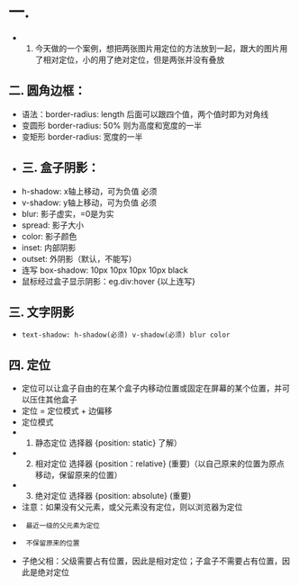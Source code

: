 # 一.
- 1. 今天做的一个案例，想把两张图片用定位的方法放到一起，跟大的图片用了相对定位，小的用了绝对定位，但是两张并没有叠放

## 二. 圆角边框： 

- 语法：border-radius: length  后面可以跟四个值，两个值时即为对角线
- 变圆形  border-radius: 50%  则为高度和宽度的一半
- 变矩形  border-radius: 宽度的一半
- ## 三. 盒子阴影：
- h-shadow: x轴上移动，可为负值 必须
- v-shadow: y轴上移动，可为负值 必须
- blur: 影子虚实，=0是为实 
- spread: 影子大小
- color: 影子颜色
- inset: 内部阴影
- outset: 外阴影（默认，不能写）
- 连写 box-shadow: 10px 10px 10px 10px black
- 鼠标经过盒子显示阴影：eg.div:hover {以上连写}

## 三. 文字阴影

- `text-shadow: h-shadow(必须) v-shadow(必须) blur color`

## 四. 定位

- 定位可以让盒子自由的在某个盒子内移动位置或固定在屏幕的某个位置，并可以压住其他盒子
- 定位 = 定位模式 + 边偏移
- 定位模式  
- 1. 静态定位  选择器 {position: static}  了解）
- 2. 相对定位  选择器 {position：relative} (重要)（以自己原来的位置为原点移动，保留原来的位置）
- 3. 绝对定位  选择器 {position: absolute} (重要) 
- 注意：如果没有父元素，或父元素没有定位，则以浏览器为定位
-      最近一级的父元素为定位
-      不保留原来的位置
- 子绝父相：父级需要占有位置，因此是相对定位；子盒子不需要占有位置，因此是绝对定位
